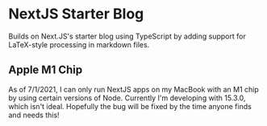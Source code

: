 # NextJS Starter Blog

Builds on Next.JS's starter blog using TypeScript by adding support for LaTeX-style processing in markdown files.

## Apple M1 Chip

As of 7/1/2021, I can only run NextJS apps on my MacBook with an M1 chip by using certain versions of Node. Currently I'm developing with 15.3.0, which isn't ideal. Hopefully the bug will be fixed by the time anyone finds and needs this!
